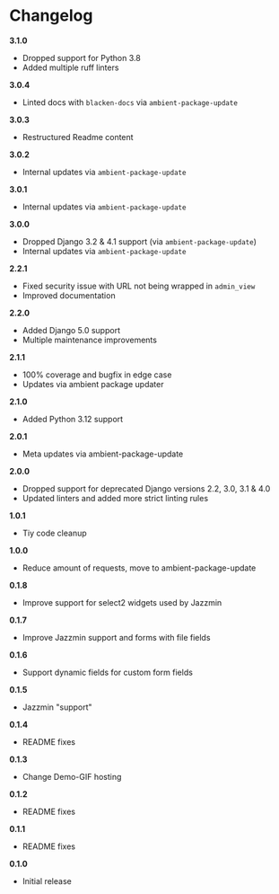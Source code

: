 # Changelog

**3.1.0**
  * Dropped support for Python 3.8
  * Added multiple ruff linters

**3.0.4**
  * Linted docs with `blacken-docs` via `ambient-package-update`

**3.0.3**
  * Restructured Readme content

**3.0.2**
  * Internal updates via `ambient-package-update`

**3.0.1**
  * Internal updates via `ambient-package-update`

**3.0.0**
  * Dropped Django 3.2 & 4.1 support (via `ambient-package-update`)
  * Internal updates via `ambient-package-update`

**2.2.1**

- Fixed security issue with URL not being wrapped in `admin_view`
- Improved documentation

**2.2.0**

- Added Django 5.0 support
- Multiple maintenance improvements

**2.1.1**

- 100% coverage and bugfix in edge case
- Updates via ambient package updater

**2.1.0**

- Added Python 3.12 support

**2.0.1**

- Meta updates via ambient-package-update

**2.0.0**

- Dropped support for deprecated Django versions 2.2, 3.0, 3.1 & 4.0
- Updated linters and added more strict linting rules

**1.0.1**

- Tiy code cleanup

**1.0.0**

- Reduce amount of requests, move to ambient-package-update

**0.1.8**

- Improve support for select2 widgets used by Jazzmin

**0.1.7**

- Improve Jazzmin support and forms with file fields

**0.1.6**

- Support dynamic fields for custom form fields

**0.1.5**

- Jazzmin "support"

**0.1.4**

- README fixes

**0.1.3**

- Change Demo-GIF hosting

**0.1.2**

- README fixes

**0.1.1**

- README fixes

**0.1.0**

- Initial release
